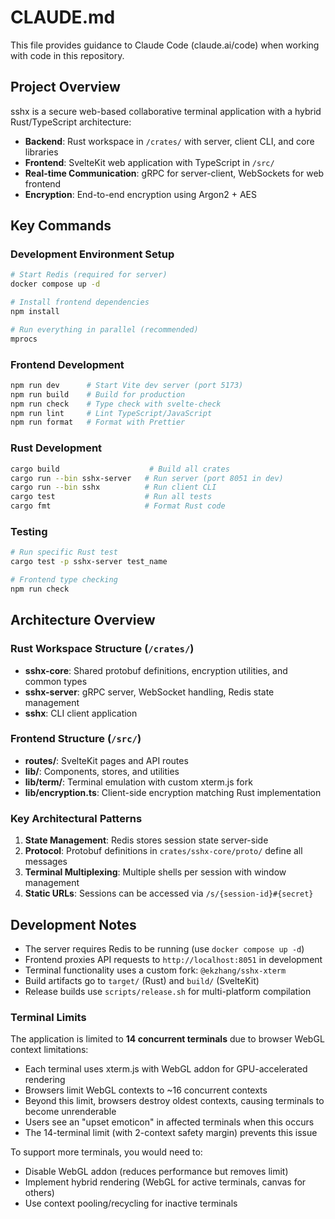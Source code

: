# CLAUDE.md

This file provides guidance to Claude Code (claude.ai/code) when working with
code in this repository.

## Project Overview

sshx is a secure web-based collaborative terminal application with a hybrid
Rust/TypeScript architecture:

- **Backend**: Rust workspace in `/crates/` with server, client CLI, and core
  libraries
- **Frontend**: SvelteKit web application with TypeScript in `/src/`
- **Real-time Communication**: gRPC for server-client, WebSockets for web
  frontend
- **Encryption**: End-to-end encryption using Argon2 + AES

## Key Commands

### Development Environment Setup

```bash
# Start Redis (required for server)
docker compose up -d

# Install frontend dependencies
npm install

# Run everything in parallel (recommended)
mprocs
```

### Frontend Development

```bash
npm run dev      # Start Vite dev server (port 5173)
npm run build    # Build for production
npm run check    # Type check with svelte-check
npm run lint     # Lint TypeScript/JavaScript
npm run format   # Format with Prettier
```

### Rust Development

```bash
cargo build                    # Build all crates
cargo run --bin sshx-server   # Run server (port 8051 in dev)
cargo run --bin sshx          # Run client CLI
cargo test                    # Run all tests
cargo fmt                     # Format Rust code
```

### Testing

```bash
# Run specific Rust test
cargo test -p sshx-server test_name

# Frontend type checking
npm run check
```

## Architecture Overview

### Rust Workspace Structure (`/crates/`)

- **sshx-core**: Shared protobuf definitions, encryption utilities, and common
  types
- **sshx-server**: gRPC server, WebSocket handling, Redis state management
- **sshx**: CLI client application

### Frontend Structure (`/src/`)

- **routes/**: SvelteKit pages and API routes
- **lib/**: Components, stores, and utilities
- **lib/term/**: Terminal emulation with custom xterm.js fork
- **lib/encryption.ts**: Client-side encryption matching Rust implementation

### Key Architectural Patterns

1. **State Management**: Redis stores session state server-side
2. **Protocol**: Protobuf definitions in `crates/sshx-core/proto/` define all
   messages
3. **Terminal Multiplexing**: Multiple shells per session with window management
4. **Static URLs**: Sessions can be accessed via `/s/{session-id}#{secret}`

## Development Notes

- The server requires Redis to be running (use `docker compose up -d`)
- Frontend proxies API requests to `http://localhost:8051` in development
- Terminal functionality uses a custom fork: `@ekzhang/sshx-xterm`
- Build artifacts go to `target/` (Rust) and `build/` (SvelteKit)
- Release builds use `scripts/release.sh` for multi-platform compilation

### Terminal Limits

The application is limited to **14 concurrent terminals** due to browser WebGL context limitations:

- Each terminal uses xterm.js with WebGL addon for GPU-accelerated rendering
- Browsers limit WebGL contexts to ~16 concurrent contexts
- Beyond this limit, browsers destroy oldest contexts, causing terminals to become unrenderable
- Users see an "upset emoticon" in affected terminals when this occurs
- The 14-terminal limit (with 2-context safety margin) prevents this issue

To support more terminals, you would need to:
- Disable WebGL addon (reduces performance but removes limit)
- Implement hybrid rendering (WebGL for active terminals, canvas for others)
- Use context pooling/recycling for inactive terminals
